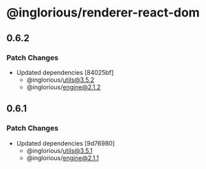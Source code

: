 # @inglorious/renderer-react-dom

## 0.6.2

### Patch Changes

- Updated dependencies [84025bf]
  - @inglorious/utils@3.5.2
  - @inglorious/engine@2.1.2

## 0.6.1

### Patch Changes

- Updated dependencies [9d76980]
  - @inglorious/utils@3.5.1
  - @inglorious/engine@2.1.1
